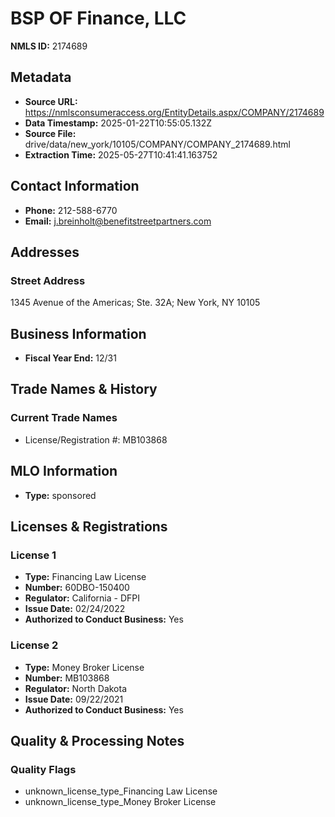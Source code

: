 # BSP OF Finance, LLC

**NMLS ID:** 2174689

## Metadata
- **Source URL:** https://nmlsconsumeraccess.org/EntityDetails.aspx/COMPANY/2174689
- **Data Timestamp:** 2025-01-22T10:55:05.132Z
- **Source File:** drive/data/new_york/10105/COMPANY/COMPANY_2174689.html
- **Extraction Time:** 2025-05-27T10:41:41.163752

## Contact Information
- **Phone:** 212-588-6770
- **Email:** j.breinholt@benefitstreetpartners.com

## Addresses
### Street Address
1345 Avenue of the Americas; Ste. 32A; New York, NY 10105

## Business Information
- **Fiscal Year End:** 12/31

## Trade Names & History
### Current Trade Names
- License/Registration #: MB103868

## MLO Information
- **Type:** sponsored

## Licenses & Registrations

### License 1
- **Type:** Financing Law License
- **Number:** 60DBO-150400
- **Regulator:** California - DFPI
- **Issue Date:** 02/24/2022
- **Authorized to Conduct Business:** Yes

### License 2
- **Type:** Money Broker License
- **Number:** MB103868
- **Regulator:** North Dakota
- **Issue Date:** 09/22/2021
- **Authorized to Conduct Business:** Yes

## Quality & Processing Notes
### Quality Flags
- unknown_license_type_Financing Law License
- unknown_license_type_Money Broker License
